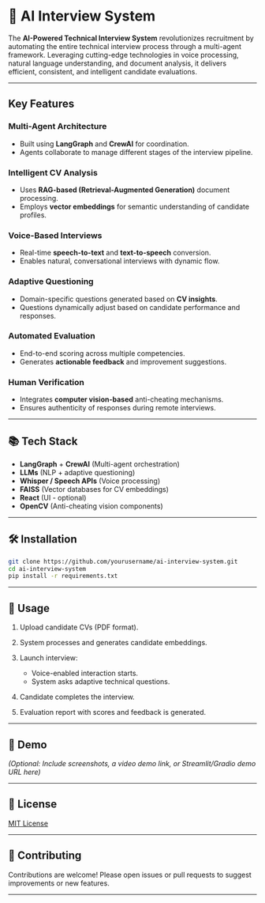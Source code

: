 # 🧠 AI Interview System

The **AI-Powered Technical Interview System** revolutionizes recruitment by automating the entire technical interview process through a multi-agent framework. Leveraging cutting-edge technologies in voice processing, natural language understanding, and document analysis, it delivers efficient, consistent, and intelligent candidate evaluations.

---

## Key Features

### Multi-Agent Architecture

* Built using **LangGraph** and **CrewAI** for coordination.
* Agents collaborate to manage different stages of the interview pipeline.

### Intelligent CV Analysis

* Uses **RAG-based (Retrieval-Augmented Generation)** document processing.
* Employs **vector embeddings** for semantic understanding of candidate profiles.

### Voice-Based Interviews

* Real-time **speech-to-text** and **text-to-speech** conversion.
* Enables natural, conversational interviews with dynamic flow.

### Adaptive Questioning

* Domain-specific questions generated based on **CV insights**.
* Questions dynamically adjust based on candidate performance and responses.

### Automated Evaluation

* End-to-end scoring across multiple competencies.
* Generates **actionable feedback** and improvement suggestions.

### Human Verification

* Integrates **computer vision-based** anti-cheating mechanisms.
* Ensures authenticity of responses during remote interviews.

---

## 📚 Tech Stack

* **LangGraph** + **CrewAI** (Multi-agent orchestration)
* **LLMs** (NLP + adaptive questioning)
* **Whisper / Speech APIs** (Voice processing)
* **FAISS** (Vector databases for CV embeddings)
* **React** (UI - optional)
* **OpenCV** (Anti-cheating vision components)

---

## 🛠️ Installation

```bash
git clone https://github.com/yourusername/ai-interview-system.git
cd ai-interview-system
pip install -r requirements.txt
```

---

## 🚦 Usage

1. Upload candidate CVs (PDF format).
2. System processes and generates candidate embeddings.
3. Launch interview:

   * Voice-enabled interaction starts.
   * System asks adaptive technical questions.
4. Candidate completes the interview.
5. Evaluation report with scores and feedback is generated.

---

## 🧪 Demo

*(Optional: Include screenshots, a video demo link, or Streamlit/Gradio demo URL here)*

---

## 🔐 License

[MIT License](LICENSE)

---

## 🤝 Contributing

Contributions are welcome! Please open issues or pull requests to suggest improvements or new features.

---
